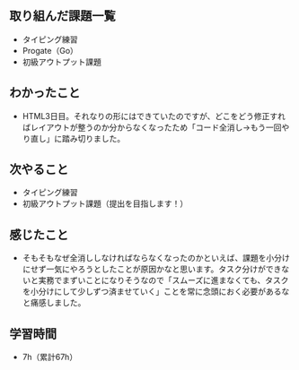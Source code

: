 ## 取り組んだ課題一覧
- タイピング練習
- Progate（Go）
- 初級アウトプット課題
## わかったこと
- HTML3日目。それなりの形にはできていたのですが、どこをどう修正すればレイアウトが整うのか分からなくなったため「コード全消し→もう一回やり直し」に踏み切りました。
## 次やること
- タイピング練習
- 初級アウトプット課題（提出を目指します！）
## 感じたこと
- そもそもなぜ全消ししなければならなくなったのかといえば、課題を小分けにせず一気にやろうとしたことが原因かなと思います。タスク分けができないと実務でまずいことになりそうなので「スムーズに進まなくても、タスクを小分けにして少しずつ済ませていく」ことを常に念頭におく必要があるなと痛感しました。
## 学習時間
- 7h（累計67h）
